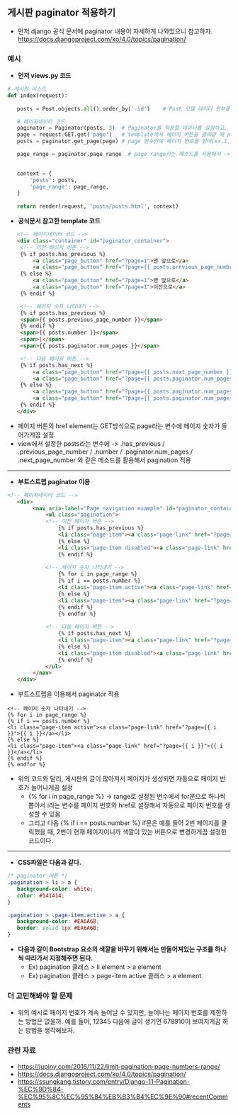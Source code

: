 ## 게시판 paginator 적용하기
- 먼저 django 공식 문서에 paginator 내용이 자세하게 나와있으니 참고하자. https://docs.djangoproject.com/ko/4.0/topics/pagination/


### 예시
- **먼저 views.py 코드**
```python
# 게시판 리스트
def index(request):
 
   posts = Post.objects.all().order_by('-id')    # Post 모델 데이터 전부를 조회해서 posts 변수에 저장

   # 페이지네이터 코드
   paginator = Paginator(posts, 3)  # Paginator를 적용할 데이터를 설정하고, 한 페이지에 몇 개의 데이터를 보여줄지 설정
   page = request.GET.get('page')   # template에서 페이지 버튼을 클릭할 때 page라는 이름의 GET 변수로 들어오기 때문에 이렇게 설정
   posts = paginator.get_page(page) # page 변수안에 페이지 번호를 받아(ex.1, 2, 3...) 전체 데이터 중 해당 페이지 보여주기

   page_range = paginator.page_range  # page_range라는 메소드를 사용해서 -> 1부터 시작하는 페이지 리스트를 반환하기 ex) range(1, 4)

   
   context = {
       'posts': posts,
       'page_range': page_range,
   }
  
   return render(request, 'posts/posts.html', context)
```

- **공식문서 참고한 template 코드**
```html
   <!-- 페이지네이터 코드 -->
   <div class="container" id="paginator_container">
    <!-- 이전 페이지 버튼 -->
    {% if posts.has_previous %}
        <a class="page_button" href="?page=1">맨 앞으로</a>
        <a class="page_button" href="?page={{ posts.previous_page_number }}">이전으로</a>
    {% else %}
        <a class="page_button" href="?page=1">맨 앞으로</a>
        <a class="page_button" href="?page=1">이전으로</a>   
    {% endif %} 

    <!-- 페이지 숫자 나타내기 -->
    {% if posts.has_previous %}
    <span>{{ posts.previous_page_number }}</span>
    {% endif %}
    <span>{{ posts.number }}</span>
    <span>|</span>
    <span>{{ posts.paginator.num_pages }}</span>

    <!-- 다음 페이지 버튼 -->
    {% if posts.has_next %}
        <a class="page_button" href="?page={{ posts.next_page_number }}">다음으로</a>
        <a class="page_button" href="?page={{ posts.paginator.num_pages }}">맨 뒤로</a>
    {% else %}
        <a class="page_button" href="?page={{ posts.paginator.num_pages }}">다음으로</a>
        <a class="page_button" href="?page={{ posts.paginator.num_pages }}">맨 뒤로</a>    
    {% endif %}    
   </div>
```

- 페이지 버튼의 href element는 GET방식으로 page라는 변수에 페이지 숫자가 들어가게끔 설정.
- view에서 설정한 posts라는 변수에 -> .has_previous / .previous_page_number / .number / .paginator.num_pages / .next_page_number 와 같은 메소드를 활용해서 pagination 적용

* * *

- **부트스트랩 paginator 이용**
```html
<!-- 페이지네이터 코드 -->
   <div>
        <nav aria-label="Page navigation example" id="paginator_container">
            <ul class="pagination">
            <!-- 이전 페이지 버튼 -->    
                {% if posts.has_previous %}    
                <li class="page-item"><a class="page-link" href="?page={{ posts.previous_page_number }}" aria-label="Previous"><span aria-hidden="true">&laquo;</span></a></li>
                {% else %}
                <li class="page-item disabled"><a class="page-link" href="?page=1" aria-label="Previous"><span aria-hidden="true">&laquo;</span></a></li>
                {% endif %}
            
            <!-- 페이지 숫자 나타내기 -->    
                {% for i in page_range %}
                {% if i == posts.number %}
                <li class="page-item active"><a class="page-link" href="?page={{ i }}">{{ i }}</a></li>
                {% else %}
                <li class="page-item"><a class="page-link" href="?page={{ i }}">{{ i }}</a></li>
                {% endif %}
                {% endfor %}
            
            <!-- 다음 페이지 버튼 -->    
                {% if posts.has_next %}
                <li class="page-item"><a class="page-link" href="?page={{ posts.next_page_number }}" aria-label="Next"><span aria-hidden="true">&raquo;</span></a></li>
                {% else %}
                <li class="page-item disabled"><a class="page-link" href="?page={{ posts.paginator.num_pages }}" aria-label="Next"><span aria-hidden="true">&raquo;</span></a></li>
                {% endif %}
            </ul>
        </nav>
   </div>
```

- 부트스트랩을 이용해서 paginator 적용

```terminal
<!-- 페이지 숫자 나타내기 -->  
{% for i in page_range %}
{% if i == posts.number %}  
<li class="page-item active"><a class="page-link" href="?page={{ i }}">{{ i }}</a></li>
{% else %}
<li class="page-item"><a class="page-link" href="?page={{ i }}">{{ i }}</a></li>
{% endif %}
{% endfor %}
```               
- 위의 코드와 달리, 게시판의 글이 많아져서 페이지가 생성되면 자동으로 페이지 번호가 늘어나게끔 설정
  - {% for i in page_range %} -> range로 설정된 변수에서 for문으로 하나씩 뽑아서 i라는 변수를 페이지 번호와 href로 설정해서 자동으로 페이지 번호를 생성할 수 있음
  - 그리고 다음 {% if i == posts.number %} if문은 예를 들어 2번 페이지를 클릭했을 때, 2번이 현재 페이지이니까 색깔이 있는 버튼으로 변경하게끔 설정한 코드이다.

* * *

- **CSS파일은 다음과 같다.**
```css
/* paginator 버튼 */
.pagination > li > a {
   background-color: white;
   color: #141414;
}

.pagination > .page-item.active > a {
   background-color: #EA6A6B;
   border: solid 1px #EA6A6B;
}
```
- **다음과 같이 Bootstrap 요소의 색깔을 바꾸기 위해서는 만들어져있는 구조를 하나씩 따라가서 지정해주면 된다.**
  - Ex) pagination 클래스 > li element > a element 
  - Ex) pagination 클래스 > page-item active 클래스 > a element


### 더 고민해봐야 할 문제
- 위의 예시로 페이지 번호가 계속 늘어날 수 있지만, 늘어나는 페이지 번호를 제한하는 방법은 없을까. 예를 들어, 12345 다음에 글이 생기면 678910이 보여지게끔 하는 방법을 생각해보자.


### 관련 자료
- https://jupiny.com/2016/11/22/limit-pagination-page-numbers-range/
- https://docs.djangoproject.com/ko/4.0/topics/pagination/
- https://ssungkang.tistory.com/entry/Django-11-Pagination-%EC%9D%84-%EC%95%8C%EC%95%84%EB%B3%B4%EC%9E%90#recentComments
